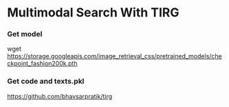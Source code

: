 # Multimodal Search With TIRG

### Get model  
wget https://storage.googleapis.com/image_retrieval_css/pretrained_models/checkpoint_fashion200k.pth  

### Get code and texts.pkl
https://github.com/bhavsarpratik/tirg